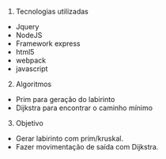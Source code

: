 1. Tecnologias utilizadas
- Jquery
- NodeJS
- Framework express
- html5
- webpack
- javascript

2. Algoritmos
- Prim para geração do labirinto 
- Dijkstra para encontrar o caminho mínimo

3. Objetivo
- Gerar labirinto com prim/kruskal.
- Fazer movimentação de saída com Dijkstra.

